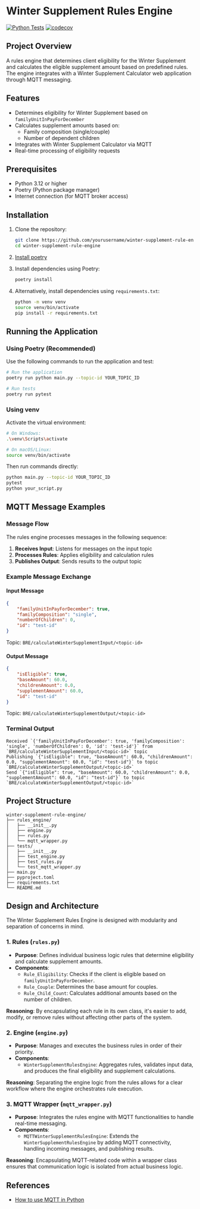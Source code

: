 # Winter Supplement Rules Engine

[![Python Tests](https://github.com/Yurui-Feng/winter-supplement-rules-engine/actions/workflows/python-test.yml/badge.svg)](https://github.com/Yurui-Feng/winter-supplement-rules-engine/actions/workflows/python-tests.yml)
[![codecov](https://codecov.io/gh/Yurui-Feng/winter-supplement-rules-engine/branch/main/graph/badge.svg)](https://codecov.io/gh/Yurui-Feng/winter-supplement-rules-engine)

## Project Overview

A rules engine that determines client eligibility for the Winter Supplement and calculates the eligible supplement amount based on predefined rules. The engine integrates with a Winter Supplement Calculator web application through MQTT messaging.

## Features

- Determines eligibility for Winter Supplement based on `familyUnitInPayForDecember`
- Calculates supplement amounts based on:
  - Family composition (single/couple)
  - Number of dependent children
- Integrates with Winter Supplement Calculator via MQTT
- Real-time processing of eligibility requests

## Prerequisites

- Python 3.12 or higher
- Poetry (Python package manager)
- Internet connection (for MQTT broker access)

## Installation

1. Clone the repository:
   ```bash
   git clone https://github.com/yourusername/winter-supplement-rule-engine.git
   cd winter-supplement-rule-engine
   ```

2. [Install poetry](https://python-poetry.org/docs/) 

3. Install dependencies using Poetry:
   ```bash
   poetry install
   ```

4. Alternatively, install dependencies using `requirements.txt`:
   ```bash
   python -m venv venv
   source venv/bin/activate
   pip install -r requirements.txt
   ```

## Running the Application

### Using Poetry (Recommended)

Use the following commands to run the application and test:
```bash
# Run the application
poetry run python main.py --topic-id YOUR_TOPIC_ID

# Run tests
poetry run pytest
```

### Using venv

Activate the virtual environment:
```bash
# On Windows:
.\venv\Scripts\activate

# On macOS/Linux:
source venv/bin/activate
```

Then run commands directly:
```bash
python main.py --topic-id YOUR_TOPIC_ID
pytest
python your_script.py
```

## MQTT Message Examples

### Message Flow

The rules engine processes messages in the following sequence:

1. **Receives Input**: Listens for messages on the input topic
2. **Processes Rules**: Applies eligibility and calculation rules
3. **Publishes Output**: Sends results to the output topic

### Example Message Exchange

#### Input Message
```json
{
    "familyUnitInPayForDecember": true,
    "familyComposition": "single",
    "numberOfChildren": 0,
    "id": "test-id"
}
```
Topic: `BRE/calculateWinterSupplementInput/<topic-id>`

#### Output Message
```json
{
    "isEligible": true,
    "baseAmount": 60.0,
    "childrenAmount": 0.0,
    "supplementAmount": 60.0,
    "id": "test-id"
}
```
Topic: `BRE/calculateWinterSupplementOutput/<topic-id>`

### Terminal Output
```
Received `{'familyUnitInPayForDecember': true, 'familyComposition': 'single', 'numberOfChildren': 0, 'id': 'test-id'}` from `BRE/calculateWinterSupplementInput/<topic-id>` topic
Publishing `{"isEligible": true, "baseAmount": 60.0, "childrenAmount": 0.0, "supplementAmount": 60.0, "id": "test-id"}` to topic `BRE/calculateWinterSupplementOutput/<topic-id>`
Send `{"isEligible": true, "baseAmount": 60.0, "childrenAmount": 0.0, "supplementAmount": 60.0, "id": "test-id"}` to topic `BRE/calculateWinterSupplementOutput/<topic-id>`
```

## Project Structure

```
winter-supplement-rule-engine/
├── rules_engine/
│   ├── __init__.py
│   ├── engine.py
│   ├── rules.py
│   └── mqtt_wrapper.py
├── tests/
│   ├── __init__.py
│   ├── test_engine.py
│   ├── test_rules.py
│   └── test_mqtt_wrapper.py
├── main.py
├── pyproject.toml
├── requirements.txt
└── README.md
```

## Design and Architecture

The Winter Supplement Rules Engine is designed with modularity and separation of concerns in mind.

### 1. **Rules (`rules.py`)**

- **Purpose**: Defines individual business logic rules that determine eligibility and calculate supplement amounts.
- **Components**:
  - `Rule_Eligibility`: Checks if the client is eligible based on `familyUnitInPayForDecember`.
  - `Rule_Couple`: Determines the base amount for couples.
  - `Rule_Child_Count`: Calculates additional amounts based on the number of children.

**Reasoning**: By encapsulating each rule in its own class, it's easier to add, modify, or remove rules without affecting other parts of the system. 

### 2. **Engine (`engine.py`)**

- **Purpose**: Manages and executes the business rules in order of their priority.
- **Components**:
  - `WinterSupplementRulesEngine`: Aggregates rules, validates input data, and produces the final eligibility and supplement calculations.

**Reasoning**: Separating the engine logic from the rules allows for a clear workflow where the engine orchestrates rule execution.

### 3. **MQTT Wrapper (`mqtt_wrapper.py`)**

- **Purpose**: Integrates the rules engine with MQTT functionalities to handle real-time messaging.
- **Components**:
  - `MQTTWinterSupplementRulesEngine`: Extends the `WinterSupplementRulesEngine` by adding MQTT connectivity, handling incoming messages, and publishing results.

**Reasoning**: Encapsulating MQTT-related code within a wrapper class ensures that communication logic is isolated from actual business logic.

## References
- [How to use MQTT in Python](https://www.emqx.com/en/blog/how-to-use-mqtt-in-python)
